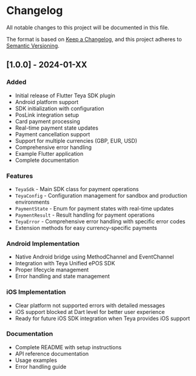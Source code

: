 # Changelog

All notable changes to this project will be documented in this file.

The format is based on [Keep a Changelog](https://keepachangelog.com/en/1.0.0/),
and this project adheres to [Semantic Versioning](https://semver.org/spec/v2.0.0.html).

## [1.0.0] - 2024-01-XX

### Added
- Initial release of Flutter Teya SDK plugin
- Android platform support
- SDK initialization with configuration
- PosLink integration setup
- Card payment processing
- Real-time payment state updates
- Payment cancellation support
- Support for multiple currencies (GBP, EUR, USD)
- Comprehensive error handling
- Example Flutter application
- Complete documentation

### Features
- `TeyaSdk` - Main SDK class for payment operations
- `TeyaConfig` - Configuration management for sandbox and production environments
- `PaymentState` - Enum for payment states with real-time updates
- `PaymentResult` - Result handling for payment operations
- `TeyaError` - Comprehensive error handling with specific error codes
- Extension methods for easy currency-specific payments

### Android Implementation
- Native Android bridge using MethodChannel and EventChannel
- Integration with Teya Unified ePOS SDK
- Proper lifecycle management
- Error handling and state management

### iOS Implementation
- Clear platform not supported errors with detailed messages
- iOS support blocked at Dart level for better user experience
- Ready for future iOS SDK integration when Teya provides iOS support

### Documentation
- Complete README with setup instructions
- API reference documentation
- Usage examples
- Error handling guide
